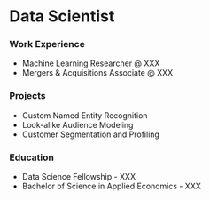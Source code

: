 # Data Scientist

### Work Experience
- Machine Learning Researcher @ XXX
- Mergers & Acquisitions Associate @ XXX

### Projects
- Custom Named Entity Recognition
- Look-alike Audience Modeling
- Customer Segmentation and Profiling

### Education
- Data Science Fellowship - XXX
- Bachelor of Science in Applied Economics - XXX

